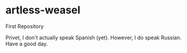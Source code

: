 # artless-weasel
First Repository

Privet,
I don't actually speak Spanish (yet). However, I do speak Russian. 
Have a good day. 

